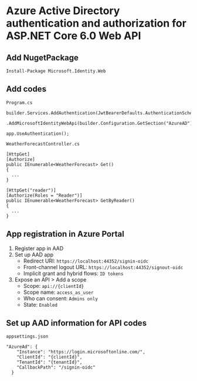 # Azure Active Directory authentication and authorization for ASP.NET Core 6.0 Web API
## Add NugetPackage
```
Install-Package Microsoft.Identity.Web
```

## Add codes
`Program.cs`
```
builder.Services.AddAuthentication(JwtBearerDefaults.AuthenticationScheme)
    .AddMicrosoftIdentityWebApi(builder.Configuration.GetSection("AzureAD"));
```
```
app.UseAuthentication();
```

`WeatherForecastController.cs`
```
[HttpGet]
[Authorize]
public IEnumerable<WeatherForecast> Get()
{
  ...
}

[HttpGet("reader")]
[Authorize(Roles = "Reader")]
public IEnumerable<WeatherForecast> GetByReader()
{
  ...
}
```

## App registration in Azure Portal
1. Register app in AAD
2. Set up AAD app
    - Redirect URI: `https://localhost:44352/signin-oidc`
    - Front-channel logout URL: `https://localhost:44352/signout-oidc`
    - Implicit grant and hybrid flows: `ID tokens`
3. Expose an API > Add a scope
    - Scope: `api://{clientId}`
    - Scope name: `access_as_user`
    - Who can consent: `Admins only`
    - State: `Enabled`

## Set up AAD information for API codes
`appsettings.json`
```
"AzureAd": {
    "Instance": "https://login.microsoftonline.com/",
    "ClientId": "{clientId}",
    "TenantId": "{tenantId}",
    "CallbackPath": "/signin-oidc"
  }
```
